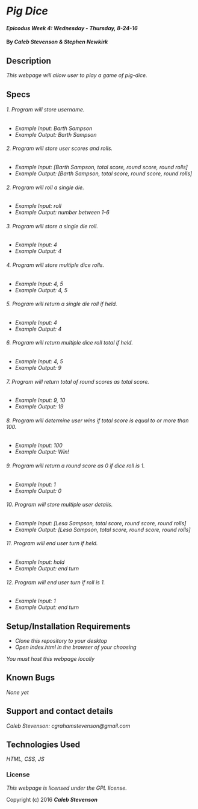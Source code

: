# _Pig Dice_

#### _Epicodus Week 4: Wednesday - Thursday, 8-24-16_

#### By _**Caleb Stevenson &amp; Stephen Newkirk**_

## Description

_This webpage will allow user to play a game of pig-dice._

## Specs

###### 1. Program will store username.
* _Example Input: Barth Sampson_
* _Example Output: Barth Sampson_

###### 2. Program will store user scores and rolls.
* _Example Input: [Barth Sampson, total score, round score, round rolls]_
* _Example Output: [Barth Sampson, total score, round score, round rolls]_

###### 2. Program will roll a single die.
* _Example Input: roll_
* _Example Output: number between 1-6_

###### 3. Program will store a single die roll.
* _Example Input: 4_
* _Example Output: 4_

###### 4. Program will store multiple dice rolls.
* _Example Input: 4, 5_
* _Example Output: 4, 5_

###### 5. Program will return a single die roll if held.
* _Example Input: 4_
* _Example Output: 4_

###### 6. Program will return multiple dice roll total if held.
* _Example Input: 4, 5_
* _Example Output: 9_

###### 7. Program will return total of round scores as total score.
* _Example Input: 9, 10_
* _Example Output: 19_

###### 8. Program will determine user wins if total score is equal to or more than 100.
* _Example Input: 100_
* _Example Output: Win!_

###### 9. Program will return a round score as 0 if dice roll is 1.
* _Example Input: 1_
* _Example Output: 0_

###### 10. Program will store multiple user details.
* _Example Input: [Lesa Sampson, total score, round score, round rolls]_
* _Example Output: [Lesa Sampson, total score, round score, round rolls]_

###### 11. Program will end user turn if held.
* _Example Input: hold_
* _Example Output: end turn_

###### 12. Program will end user turn if roll is 1.
* _Example Input: 1_
* _Example Output: end turn_

## Setup/Installation Requirements

* _Clone this repository to your desktop_
* _Open index.html in the browser of your choosing_

_You must host this webpage locally_

## Known Bugs

_None yet_

## Support and contact details

_Caleb Stevenson: cgrahamstevenson@gmail.com_

## Technologies Used

_HTML,
CSS,
JS_

### License

*This webpage is licensed under the GPL license.*

Copyright (c) 2016 **_Caleb Stevenson_**
